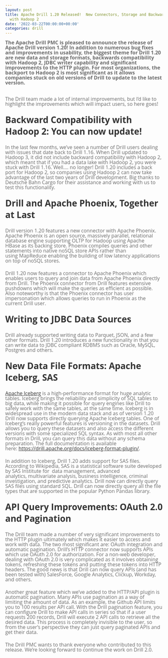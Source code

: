 ```yaml
---
layout: post
title: Apache Drill 1.20 Released!  New Connectors, Storage and Backward Compatibility
  with Hadoop 2
date: '2022-03-22T00:00:00+00:00'
categories: drill
---
```

<div class="post-header" style="font-size: 16px; margin: 0px 0px 2.25em; caret-color: rgb(107, 107, 107); color: rgb(107, 107, 107); font-family: &quot;Open Sans&quot;, sans-serif; line-height: 1;"><h1 class="post-title" style="overflow-wrap: break-word; font-size: 2.3125em; line-height: 1; color: rgb(51, 51, 51); margin-top: 0px; margin-bottom: 0px; padding: 0px;"><span style="color: rgb(107, 107, 107); font-size: 16px;">The Apache Drill PMC is pleased to announce the release of Apache Drill version 1.20! In addition to numerous bug fixes and improvements in usability, the biggest theme for Drill 1.20 are new data and storage formats, backwards compatibility with Hadoop 2, JDBC writer capability and significant improvements to the HTTP plugin. For most organizations, the backport to Hadoop 2 is most significant as it allows companies stuck on old versions of Drill to update to the latest version.</span><br></h1></div><div class="post-content" style="font-size: 16px; margin: 1.5em 0px; caret-color: rgb(107, 107, 107); color: rgb(107, 107, 107); font-family: &quot;Open Sans&quot;, sans-serif; line-height: 1;"><p class="" style="overflow-wrap: break-word; margin-top: 1.5em; margin-bottom: 1.5em; line-height: 1;">The Drill team made a lot of internal improvements, but I’d like to highlight the improvements which will impact users, so here goes!</p><h2 class="" style="overflow-wrap: break-word; font-size: 1.75em; line-height: 1.321; color: rgb(51, 51, 51); margin: 0px; padding: 0px;">Backward Compatibility with Hadoop 2: You can now update!</h2><p class="" style="overflow-wrap: break-word; margin-top: 1.5em; margin-bottom: 1.5em;">In the last few months, we’ve seen a number of Drill users dealing with issues that date back to Drill 1.16. When Drill updated to Hadoop 3, it did not include backward compatibility with Hadoop 2, which meant that if you had a data lake with Hadoop 2, you were stuck with Drill 1.16. Well…. no longer! Drill 1.20 includes a back port for Hadoop 2, so companies using Hadoop 2 can now take advantage of the last two years of Drill development. Big thanks to Deutsche Bahn Cargo for their assistance and working with us to test this functionality.&nbsp;</p><h2 class="" style="overflow-wrap: break-word; font-size: 1.75em; line-height: 1.321; color: rgb(51, 51, 51); margin: 0px; padding: 0px;">Drill and Apache Phoenix, Together at Last</h2><p class="" style="overflow-wrap: break-word; margin-top: 1.5em; margin-bottom: 1.5em;">Drill version 1.20 features a new connector with Apache Phoenix. Apache Phoenix&nbsp;is an&nbsp;open source,&nbsp;massively parallel,&nbsp;relational database&nbsp;engine supporting&nbsp;OLTP&nbsp;for Hadoop using&nbsp;Apache HBase&nbsp;as its backing store. Phoenix compiles queries and other statements into native noSQL store APIs rather than using&nbsp;MapReduce&nbsp;enabling the building of low latency applications on top of noSQL stores.&nbsp;</p><p class="" style="overflow-wrap: break-word; margin-top: 1.5em; margin-bottom: 1.5em;">Drill 1.20 now features a connector to Apache Phoenix which enables users to query and join data from Apache Phoenix directly from Drill. The Phoenix connector from Drill features extensive pushdowns which will make the queries as efficient as possible. Also noteworthy is that the Phoenix connector has user impersonation which allows queries to run in Phoenix as the current Drill user.</p><h2 class="" style="overflow-wrap: break-word; font-size: 1.75em; line-height: 1.321; color: rgb(51, 51, 51); margin: 0px; padding: 0px;">Writing to JDBC Data Sources</h2><p class="" style="overflow-wrap: break-word; margin-top: 1.5em; margin-bottom: 1.5em;">Drill already supported writing data to Parquet, JSON, and a few other formats. Drill 1.20 introduces a new functionality in that you can write data to JDBC compliant RDBMS such as Oracle, MySQL, Postgres and others.&nbsp;</p><h2 class="" style="overflow-wrap: break-word; font-size: 1.75em; line-height: 1.321; color: rgb(51, 51, 51); margin: 0px; padding: 0px;">New Data File Formats: Apache Iceberg, SAS</h2><p class="" style="overflow-wrap: break-word; margin-top: 1.5em; margin-bottom: 1.5em;"><a rel="noreferrer noopener" href="https://iceberg.apache.org/" target="_blank" class="" style="color: rgb(51, 51, 51); transition: color 0.1s ease-in-out 0s, background 0.1s ease-in-out 0s;">Apache Iceberg</a>&nbsp;is a high-performance format for huge analytic tables. Iceberg brings the reliability and simplicity of SQL tables to big data, while making it possible for query engines like Drill to safely work with the same tables, at the same time. Iceberg is in widespread use in the modern data stack and as of version 1.20 Drill now supports directly querying Apache Iceberg tables. One of Iceberg’s really powerful features is versioning in the datasets. Drill allows you to query these datasets and also access the different versions with some specialized SQL syntax. As with most all other formats in Drill, you can query this data without any schema preparation. The full documentation is available here:&nbsp;<a rel="noreferrer noopener" href="https://drill.apache.org/docs/iceberg-format-plugin/" target="_blank" class="" style="color: rgb(51, 51, 51); transition: color 0.1s ease-in-out 0s, background 0.1s ease-in-out 0s;">https://drill.apache.org/docs/iceberg-format-plugin/</a>.&nbsp;</p><p class="" style="overflow-wrap: break-word; margin-top: 1.5em; margin-bottom: 1.5em;">In addition to Iceberg, Drill 1.20 adds support for SAS files. According to Wikipedia, SAS is a statistical software&nbsp;suite developed by&nbsp;SAS Institute&nbsp;for&nbsp;&nbsp;data management, advanced analytics,&nbsp;multivariate analysis,&nbsp;business intelligence,&nbsp;criminal investigation,&nbsp;and&nbsp;predictive analytics. Drill now can directly query SAS files using standard SQL. Drill can now directly query all the file types that are supported in the popular Python Pandas library.&nbsp;</p><h2 class="" style="overflow-wrap: break-word; font-size: 1.75em; line-height: 1.321; color: rgb(51, 51, 51); margin: 0px; padding: 0px;">API Query Improvements: OAuth 2.0 and Pagination</h2><p class="" style="overflow-wrap: break-word; margin-top: 1.5em; margin-bottom: 1.5em;">The Drill team made a number of very significant improvements to the HTTP plugin ultimately which makes it easier to access and work with data. The two most significant are: OAuth integration and automatic pagination. Drill’s HTTP connector now supports APIs which use OAuth 2.0 for authorization. For a non-web developer, dealing with OAuth 2.0 is very complicated as it involves obtaining tokens, refreshing these tokens and putting these tokens into HTTP headers. The good news is that Drill can now query APIs (and has been tested with) SalesForce, Google Analytics, Clickup, Workday, and others.</p><p class="" style="overflow-wrap: break-word; margin-top: 1.5em; margin-bottom: 1.5em;">Another great feature which we’ve added to the HTTP/API plugin is automatic pagination. Many APIs use pagination as a way of limiting the amount of data. As an example, the Github API limits you to 100 results per API call. With the Drill pagination feature, you can configure Drill to make API calls in series so that if a user requests 200 records, Drill will execute 2 API calls to retrieve all the desired data. This process is completely invisible to the user, so from the user’s perspective they can just query paginated APIs and get their data.</p><p class="" style="overflow-wrap: break-word; margin-top: 1.5em; margin-bottom: 1.5em;">The Drill PMC wants to thank everyone who contributed to this release. We’re looking forward to continue the work on Drill 2.0.</p></div>
